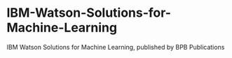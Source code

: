 # IBM-Watson-Solutions-for-Machine-Learning
IBM Watson Solutions for Machine Learning, published by BPB Publications
